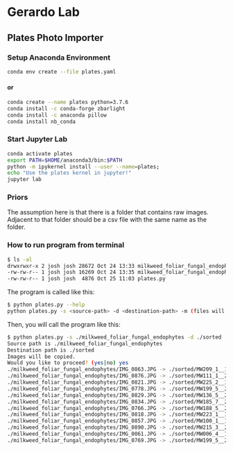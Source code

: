 # Gerardo Lab
## Plates Photo Importer

### Setup Anaconda Environment
```bash
conda env create --file plates.yaml
```
#### or
```bash
conda create --name plates python=3.7.6
conda install -c conda-forge zbarlight
conda install -c anaconda pillow
conda install nb_conda
```

### Start Jupyter Lab
```bash
conda activate plates
export PATH=$HOME/anaconda3/bin:$PATH
python -m ipykernel install --user --name=plates;
echo "Use the plates kernel in jupyter!"
jupyter lab
```

### Priors
The assumption here is that there is a folder that contains raw images. Adjacent to that folder should be a csv file with the same name as the folder.

### How to run program from terminal

```bash
$ ls -al
drwxrwxr-x 2 josh josh 28672 Oct 24 13:33 milkweed_foliar_fungal_endophytes
-rw-rw-r-- 1 josh josh 16269 Oct 24 13:35 milkweed_foliar_fungal_endophytes.csv
-rw-rw-r-- 1 josh josh  4876 Oct 25 11:03 plates.py
```

The program is called like this:
```bash
$ python plates.py --help
python plates.py -s <source-path> -d <destination-path> -m (files will be moved rather than copied) -f (run without prompt for automated scripting)
```

Then, you will call the program like this:
```bash
$ python plates.py -s ./milkweed_foliar_fungal_endophytes -d ./sorted
Source path is ./milkweed_foliar_fungal_endophytes
Destination path is ./sorted
Images will be copied.
Would you like to proceed? (yes|no) yes
./milkweed_foliar_fungal_endophytes/IMG_0863.JPG -> ./sorted/MW209_1__1.jpg
./milkweed_foliar_fungal_endophytes/IMG_0876.JPG -> ./sorted/MW111_1__2.jpg
./milkweed_foliar_fungal_endophytes/IMG_0821.JPG -> ./sorted/MW225_2__1.jpg
./milkweed_foliar_fungal_endophytes/IMG_0778.JPG -> ./sorted/MW199_5__2.jpg
./milkweed_foliar_fungal_endophytes/IMG_0829.JPG -> ./sorted/MW136_5__2.jpg
./milkweed_foliar_fungal_endophytes/IMG_0834.JPG -> ./sorted/MW185_7__2.jpg
./milkweed_foliar_fungal_endophytes/IMG_0766.JPG -> ./sorted/MW188_5__2.jpg
./milkweed_foliar_fungal_endophytes/IMG_0818.JPG -> ./sorted/MW223_1__1.jpg
./milkweed_foliar_fungal_endophytes/IMG_0857.JPG -> ./sorted/MW100_1__1.jpg
./milkweed_foliar_fungal_endophytes/IMG_0890.JPG -> ./sorted/MW215_3__2.jpg
./milkweed_foliar_fungal_endophytes/IMG_0061.JPG -> ./sorted/MW006_4__1.jpg
./milkweed_foliar_fungal_endophytes/IMG_0769.JPG -> ./sorted/MW199_5__2.jpg
```